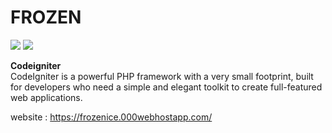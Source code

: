 # FROZEN

![](https://img.shields.io/badge/Frozen-Developing-green) ![](https://img.shields.io/badge/Framework-CodeIgniter-blue)

<b>Codeigniter</b><br>
CodeIgniter is a powerful PHP framework with a very small footprint, built for developers who need a simple and elegant toolkit to create full-featured web applications.

website : https://frozenice.000webhostapp.com/

